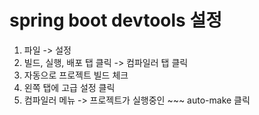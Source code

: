 # spring boot devtools 설정

1. 파일 -> 설정
2. 빌드, 실행, 배포 탭 클릭 -> 컴파일러 탭 클릭
3. 자동으로 프로젝트 빌드 체크
4. 왼쪽 탭에 고급 설정 클릭
5. 컴파일러 메뉴 -> 프로젝트가 실행중인 ~~~ auto-make 클릭
